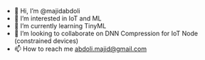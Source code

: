 - 👋 Hi, I’m @majidabdoli
- 👀 I’m interested in IoT and ML
- 🌱 I’m currently learning TinyML
- 💞️ I’m looking to collaborate on DNN Compression for IoT Node (constrained devices)
- 📫 How to reach me abdoli.majid@gmail.com

<!---
majidabdoli/majidabdoli is a ✨ special ✨ repository because its `README.md` (this file) appears on your GitHub profile.
You can click the Preview link to take a look at your changes.
--->
